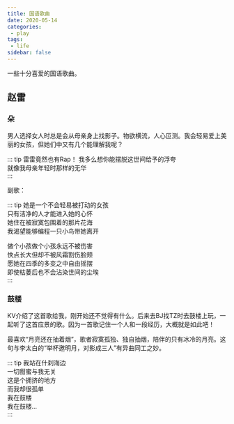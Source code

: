 ```yaml
---
title: 国语歌曲
date: 2020-05-14
categories:
 - play
tags:
 - life
sidebar: false
---
```


一些十分喜爱的国语歌曲。

<!-- more -->

## 赵雷

### 朵

男人选择女人时总是会从母亲身上找影子。物欲横流，人心叵测。我会轻易爱上美丽的女孩，但她们中又有几个能理解我呢？

::: tip 雷雷竟然也有Rap！
我多么想你能摆脱这世间给予的浮夸  
就像我母亲年轻时那样的无华  
:::

副歌：

::: tip
她是一个不会轻易被打动的女孩  
只有洁净的人才能进入她的心怀  
她住在被寂寞包围着的那片花海  
我渴望能够编程一只小鸟带她离开  

做个小孩做个小孩永远不被伤害  
快点长大但却不被风霜割伤脸颊  
愿她在四季的多变之中自由摇摆  
即使枯萎后也不会沾染世间的尘埃  
:::

### 鼓楼

KV介绍了这首歌给我，刚开始还不觉得有什么。后来去BJ找TZ时去鼓楼上玩，一起听了这首应景的歌。因为一首歌记住一个人和一段经历，大概就是如此吧！

最喜欢“月亮还在抽着烟”，歌者寂寞孤独、独自抽烟，陪伴的只有冰冷的月亮。这句与李太白的“举杯邀明月，对影成三人”有异曲同工之妙。

::: tip
我站在什刹海边  
一切甜蜜与我无关  
这是个拥挤的地方  
而我却很孤单  
我在鼓楼  
我在鼓楼...  
:::

<!-- ## 朴树

半生归来，仍是少年

孤独是什么形状？

### 那些花儿

### 生如夏花 -->
